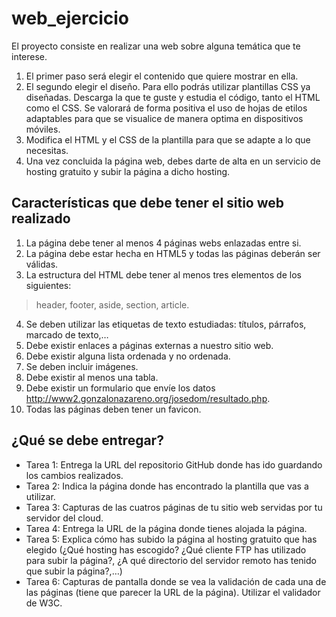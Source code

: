 # web_ejercicio

El proyecto consiste en realizar una web sobre alguna temática que te interese.

1. El primer paso será elegir el contenido que quiere mostrar en ella.
2. El segundo elegir el diseño. Para ello podrás utilizar plantillas CSS ya diseñadas. Descarga la que te guste y estudia el código, tanto el HTML como el CSS. Se valorará de forma positiva el uso de hojas de etilos adaptables para que se visualice de manera optima en dispositivos móviles.
3. Modifica el HTML y el CSS de la plantilla para que se adapte a lo que necesitas.
4. Una vez concluida la página web, debes darte de alta en un servicio de hosting gratuito y subir la página a dicho hosting.

## Características que debe tener el sitio web realizado

1. La página debe tener al menos 4 páginas webs enlazadas entre si.
2. La página debe estar hecha en HTML5 y todas las páginas deberán ser válidas.
3. La estructura del HTML debe tener al menos tres elementos de los siguientes:
> header, footer, aside, section, article.
4. Se deben utilizar las etiquetas de texto estudiadas: títulos, párrafos, marcado de texto,…
5. Debe existir enlaces a páginas externas a nuestro sitio web.
6. Debe existir alguna lista ordenada y no ordenada.
7. Se deben incluir imágenes.
8. Debe existir al menos una tabla.
9. Debe existir un formulario que envíe los datos http://www2.gonzalonazareno.org/josedom/resultado.php.
10. Todas las páginas deben tener un favicon.

## ¿Qué se debe entregar?

* Tarea 1: Entrega la URL del repositorio GitHub donde has ido guardando los cambios realizados.
* Tarea 2: Indica la página donde has encontrado la plantilla que vas a utilizar.
* Tarea 3: Capturas de las cuatros páginas de tu sitio web servidas por tu servidor del cloud.
* Tarea 4: Entrega la URL de la página donde tienes alojada la página.
* Tarea 5: Explica cómo has subido la página al hosting gratuito que has elegido (¿Qué hosting has escogido? ¿Qué cliente FTP has utilizado para subir la página?, ¿A qué directorio del servidor remoto has tenido que subir la página?,…)
* Tarea 6: Capturas de pantalla donde se vea la validación de cada una de las páginas (tiene que parecer la URL de la página). Utilizar el validador de W3C.